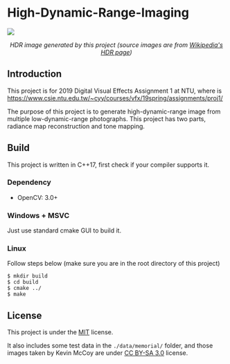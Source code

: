 # High-Dynamic-Range-Imaging
<img src="./gallery/hdr_(source images are from wikipedia's hdr page).png"><br />
<p align="center"> <i>HDR image generated by this project (source images are from <a href="https://en.wikipedia.org/wiki/High-dynamic-range_imaging">Wikipedia's HDR page</a>)</i> </p>

## Introduction
This project is for 2019 Digital Visual Effects Assignment 1 at NTU, where is https://www.csie.ntu.edu.tw/~cyy/courses/vfx/19spring/assignments/proj1/

The purpose of this project is to generate high-dynamic-range image from multiple low-dynamic-range photographs. This project has two parts, radiance map reconstruction and tone mapping.

## Build
This project is written in C++17, first check if your compiler supports it.

### Dependency
* OpenCV: 3.0+

### Windows + MSVC
Just use standard cmake GUI to build it.

### Linux
Follow steps below (make sure you are in the root directory of this project)

```
$ mkdir build
$ cd build
$ cmake ../
$ make
```

## License
This project is under the [MIT](https://opensource.org/licenses/MIT) license.

It also includes some test data in the `./data/memorial/` folder, and those images taken by Kevin McCoy are under [CC BY-SA 3.0](https://creativecommons.org/licenses/by-sa/3.0/) license.
